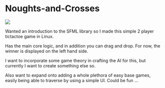 # Noughts-and-Crosses


![](https://github.com/ewerae/Noughts-and-Crosses/blob/main/tictactoe.gif)


Wanted an introduction to the SFML library so I made this simple 2 player tictactoe game in Linux.

Has the main core logic, and in addition you can drag and drop. For now, the winner is displayed on the left hand side. 

I want to incorporate some game theory in crafting the AI for this, but currently I want to create something else so.

Also want to expand onto adding a whole plethora of easy base games, easily being able to traverse by using a simple UI. Could be fun ...


